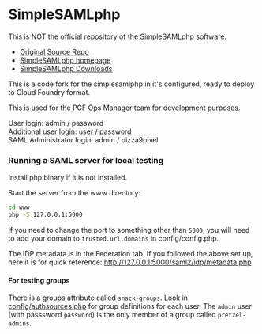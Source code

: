 SimpleSAMLphp
=============

This is NOT the official repository of the SimpleSAMLphp software.

* [Original Source Repo](https://github.com/simplesamlphp)
* [SimpleSAMLphp homepage](https://simplesamlphp.org)
* [SimpleSAMLphp Downloads](https://simplesamlphp.org/download)

This is a code fork for the simplesamlphp in it's configured, ready to deploy to Cloud Foundry format.

This is used for the PCF Ops Manager team for development purposes.


User login: admin / password <br />
Additional user login: user / password <br />
SAML Administrator login: admin / pizza9pixel


### Running a SAML server for local testing

Install php binary if it is not installed. 

Start the server from the www directory:
```bash
cd www
php -S 127.0.0.1:5000
```

If you need to change the port to something other than `5000`, you will need to add your domain to `trusted.url.domains` in config/config.php.


The IDP metadata is in the Federation tab. If you followed the above set up, here it is for quick reference: http://127.0.0.1:5000/saml2/idp/metadata.php


#### For testing groups

There is a groups attribute called `snack-groups`. Look in [config/authsources.php](https://github.com/pivotal-cf-experimental/simplesamlphp-for-cf/blob/master/config/authsources.php#L95) for group definitions for each user.
The `admin` user (with passsword `password`) is the only member of a group called `pretzel-admins`. 
